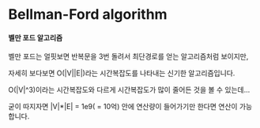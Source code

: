 # Bellman-Ford algorithm

#### 벨만 포드 알고리즘

벨만 포드는 얼핏보면 반복문을 3번 돌려서 최단경로를 얻는 알고리즘처럼 보이지만,

자세히 보다보면 O(|V||E|)라는 시간복잡도를 나타내는 신기한 알고리즘입니다.

O(|V|^3)이라는 시간복잡도와 다르게 시간복잡도가 많이 줄어든 것을 볼 수 있는데...

굳이 따지자면 |V|*|E| = 1e9( = 10억) 안에 연산량이 들어가기만 한다면 연산이 가능합니다.
